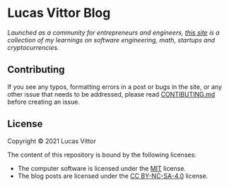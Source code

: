 # Lucas Vittor Blog

_Launched as a community for entrepreneurs and engineers, <a href="https://lvvittor.github.io/" target="_blank" rel="noopener">this site</a> is a collection of my learnings on software engineering, math, startups and cryptocurrencies._

## Contributing

If you see any typos, formatting errors in a post or bugs in the site, or any other issue that needs to be addressed, please read [CONTIBUTING.md](CONTRIBUTING.md) before creating an issue.

## License

Copyright © 2021 Lucas Vittor

The content of this repository is bound by the following licenses:

- The computer software is licensed under the [MIT](LICENSES/MIT) license.
- The blog posts are licensed under the [CC BY-NC-SA-4.0](LICENSES/CC-BY-NC-SA-4.0) license.
